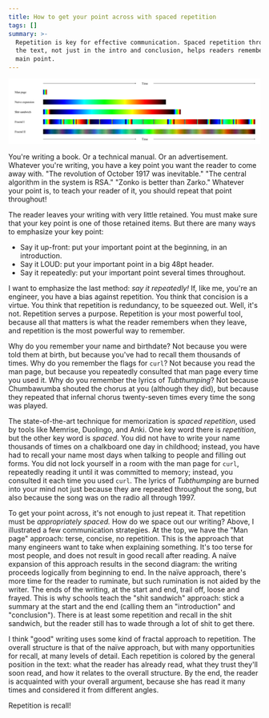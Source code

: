 ```yaml
---
title: How to get your point across with spaced repetition
tags: []
summary: >-
  Repetition is key for effective communication. Spaced repetition throughout
  the text, not just in the intro and conclusion, helps readers remember the
  main point.
---
```


![communication strategies](./repetition.svg)

You're writing a book. Or a technical manual. Or an advertisement. Whatever you're writing, you have a key point you want the reader to come away with. "The revolution of October 1917 was inevitable." "The central algorithm in the system is RSA." "Zonko is better than Zarko." Whatever your point is, to teach your reader of it, you should repeat that point throughout!

The reader leaves your writing with very little retained. You must make sure that your key point is one of those retained items. But there are many ways to emphasize your key point:

* Say it up-front: put your important point at the beginning, in an introduction.
* Say it LOUD: put your important point in a big 48pt header.
* Say it repeatedly: put your important point several times throughout.

I want to emphasize the last method: _say it repeatedly!_ If, like me, you're an engineer, you have a bias against repetition. You think that concision is a virtue. You think that repetition is redundancy, to be squeezed out. Well, it's not. Repetition serves a purpose. Repetition is your most powerful tool, because all that matters is what the reader remembers when they leave, and repetition is the most powerful way to remember.

Why do you remember your name and birthdate? Not because you were told them at birth, but because you've had to recall them thousands of times. Why do you remember the flags for `curl`? Not because you read the man page, but because you repeatedly consulted that man page every time you used it. Why do you remember the lyrics of _Tubthumping_? Not because Chumbawumba shouted the chorus at you (although they did), but because they repeated that infernal chorus twenty-seven times every time the song was played.

The state-of-the-art technique for memorization is _spaced repetition_, used by tools like Memrise, Duolingo, and Anki. One key word there is _repetition_, but the other key word is _spaced_. You did not have to write your name thousands of times on a chalkboard one day in childhood; instead, you have had to recall your name most days when talking to people and filling out forms. You did not lock yourself in a room with the man page for `curl`, repeatedly reading it until it was committed to memory; instead, you consulted it each time you used `curl`. The lyrics of _Tubthumping_ are burned into your mind not just because they are repeated throughout the song, but also because the song was on the radio all through 1997.

To get your point across, it's not enough to just repeat it. That repetition must be _appropriately spaced._ How do we space out our writing? Above, I illustrated a few communication strategies. At the top, we have the "Man page" approach: terse, concise, no repetition. This is the approach that many engineers want to take when explaining something. It's too terse for most people, and does not result in good recall after reading. A naïve expansion of this approach results in the second diagram: the writing proceeds logically from beginning to end. In the naïve approach, there's more time for the reader to ruminate, but such rumination is not aided by the writer. The ends of the writing, at the start and end, trail off, loose and frayed. This is why schools teach the "shit sandwich" approach: stick a summary at the start and the end (calling them an "introduction" and "conclusion"). There is at least some repetition and recall in the shit sandwich, but the reader still has to wade through a lot of shit to get there.

I think "good" writing uses some kind of fractal approach to repetition. The overall structure is that of the naïve approach, but with many opportunities for recall, at many levels of detail. Each repetition is colored by the general position in the text: what the reader has already read, what they trust they'll soon read, and how it relates to the overall structure. By the end, the reader is acquainted with your overall argument, because she has read it many times and considered it from different angles.

Repetition is recall!
